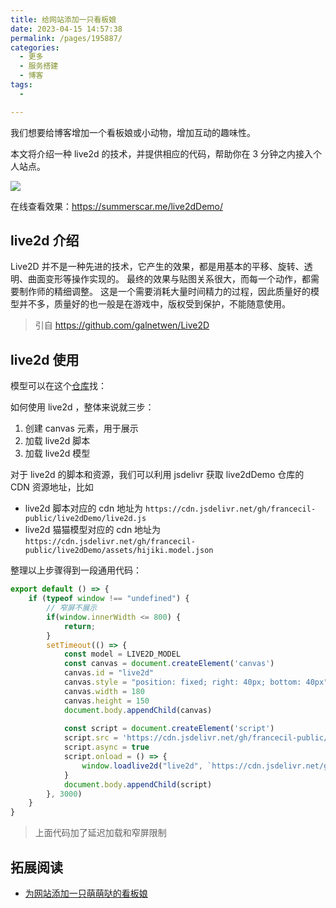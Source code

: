 ```yaml
---
title: 给网站添加一只看板娘
date: 2023-04-15 14:57:38
permalink: /pages/195887/
categories:
  - 更多
  - 服务搭建
  - 博客
tags:
  - 

---
```


我们想要给博客增加一个看板娘或小动物，增加互动的趣味性。

本文将介绍一种 live2d 的技术，并提供相应的代码，帮助你在 3 分钟之内接入个人站点。

<!-- more -->

![](https://cdn.jsdelivr.net/gh/summerscar/live2dDemo/screenshot/8.jpg)

在线查看效果：https://summerscar.me/live2dDemo/



## live2d 介绍

Live2D 并不是一种先进的技术，它产生的效果，都是用基本的平移、旋转、透明、曲面变形等操作实现的。 最终的效果与贴图关系很大，而每一个动作，都需要制作师的精细调整。 这是一个需要消耗大量时间精力的过程，因此质量好的模型并不多，质量好的也一般是在游戏中，版权受到保护，不能随意使用。
> 引自 https://github.com/galnetwen/Live2D






## live2d 使用

模型可以在这个[仓库](https://github.com/francecil-public/live2dDemo)找： 

如何使用 live2d ，整体来说就三步：
1. 创建 canvas 元素，用于展示
2. 加载 live2d 脚本
3. 加载 live2d 模型


对于 live2d 的脚本和资源，我们可以利用 jsdelivr 获取 live2dDemo 仓库的 CDN 资源地址，比如
- live2d 脚本对应的  cdn 地址为 `https://cdn.jsdelivr.net/gh/francecil-public/live2dDemo/live2d.js`
- live2d 猫猫模型对应的 cdn 地址为 `https://cdn.jsdelivr.net/gh/francecil-public/live2dDemo/assets/hijiki.model.json`

整理以上步骤得到一段通用代码：
```js
export default () => {
    if (typeof window !== "undefined") {
        // 窄屏不展示
        if(window.innerWidth <= 800) {
            return;
        }
        setTimeout(() => {
            const model = LIVE2D_MODEL
            const canvas = document.createElement('canvas')
            canvas.id = "live2d"
            canvas.style = "position: fixed; right: 40px; bottom: 40px";
            canvas.width = 180
            canvas.height = 150
            document.body.appendChild(canvas)
            
            const script = document.createElement('script')
            script.src = 'https://cdn.jsdelivr.net/gh/francecil-public/live2dDemo/live2d.js'
            script.async = true
            script.onload = () => {
                window.loadlive2d("live2d", `https://cdn.jsdelivr.net/gh/francecil-public/live2dDemo/assets/${model}/${model}.model.json`);
            }
            document.body.appendChild(script)
        }, 3000)
    }
}
```
> 上面代码加了延迟加载和窄屏限制

## 拓展阅读

- [为网站添加一只萌萌哒的看板娘](https://bytedance.feishu.cn/docx/doxcnYDI0GePwg6DIpGqUWXs0be)
